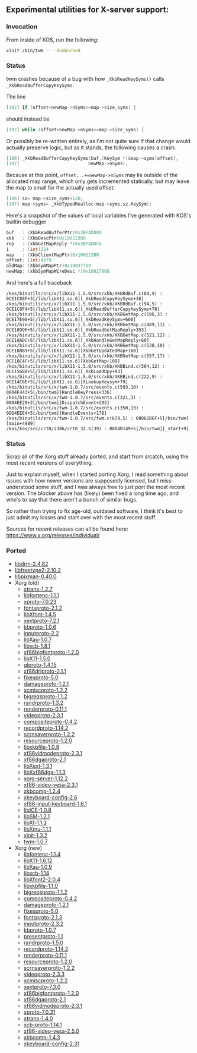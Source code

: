 
<a name="X-server"></a>
## Experimental utilities for X-server support:

### Invocation

From inside of KOS, run the following:

```sh
xinit /bin/twm -- -dumbSched
```


### Status

twm crashes because of a bug with how `_XkbReadKeySyms()` calls `_XkbReadBufferCopyKeySyms`.

The line

```c
[182] if (offset+newMap->nSyms>=map->size_syms) {
```

should instead be

```c
[182] while (offset+newMap->nSyms>=map->size_syms) {
```

Or possibly be re-written entirely, as I'm not quite sure if that change would actually preserve logic, but as it stands, the following causes a crash:

```c
[196] _XkbReadBufferCopyKeySyms(buf,(KeySym *)&map->syms[offset],
[197]                          newMap->nSyms);
```

Because at this point, `offset...+=newMap->nSyms` may lie outside of the allocated map range, which only gets incremented statically, but may leave the map to small for the actually used offset:

```c
[186] sz= map->size_syms+128;
[187] map->syms= _XkbTypedRealloc(map->syms,sz,KeySym);
```

Here's a snapshot of the values of local variables I've generated with KOS's builtin debugger

```c
buf   : (XkbReadBufferPtr)0x3BFADD80
xkb   : (XkbDescPtr)0x10022380
rep   : (xkbGetMapReply *)0x3BFADDC8
i     : (int)224
map   : (XkbClientMapPtr)0x100223B0
offset: (int)4379
oldMap: (XkbSymMapPtr)0x10037750
newMap: (xkbSymMapWireDesc *)0x10027008
```

And here's a full traceback

```
/kos/binutils/src/x/libX11-1.5.0/src/xkb/XKBRdBuf.c(84,9) : 0CE1C88F+3[/lib/libX11.so.6][_XkbReadCopyKeySyms+36]
/kos/binutils/src/x/libX11-1.5.0/src/xkb/XKBRdBuf.c(94,5) : 0CE1C8F4+5[/lib/libX11.so.6][_XkbReadBufferCopyKeySyms+78]
/kos/binutils/src/x/libX11-1.5.0/src/xkb/XKBGetMap.c(196,3) : 0CE17E90+5[/lib/libX11.so.6][_XkbReadKeySyms+600]
/kos/binutils/src/x/libX11-1.5.0/src/xkb/XKBGetMap.c(489,11) : 0CE1899F+5[/lib/libX11.so.6][_XkbReadGetMapReply+353]
/kos/binutils/src/x/libX11-1.5.0/src/xkb/XKBGetMap.c(521,12) : 0CE18ADC+5[/lib/libX11.so.6][_XkbHandleGetMapReply+60]
/kos/binutils/src/x/libX11-1.5.0/src/xkb/XKBGetMap.c(538,10) : 0CE18B89+5[/lib/libX11.so.6][XkbGetUpdatedMap+160]
/kos/binutils/src/x/libX11-1.5.0/src/xkb/XKBGetMap.c(557,17) : 0CE18C4F+5[/lib/libX11.so.6][XkbGetMap+109]
/kos/binutils/src/x/libX11-1.5.0/src/xkb/XKBBind.c(504,12) : 0CE15688+5[/lib/libX11.so.6][_XkbLoadDpy+83]
/kos/binutils/src/x/libX11-1.5.0/src/xkb/XKBBind.c(222,9) : 0CE14C6E+5[/lib/libX11.so.6][XLookupKeysym+79]
/kos/binutils/src/x/twm-1.0.7/src/events.c(593,10) : 0804F443+5[/bin/twm][HandleKeyPress+336]
/kos/binutils/src/x/twm-1.0.7/src/events.c(321,3) : 0804EE29+2[/bin/twm][DispatchEvent+203]
/kos/binutils/src/x/twm-1.0.7/src/events.c(350,13) : 0804EEE4+5[/bin/twm][HandleEvents+178]
/kos/binutils/src/x/twm-1.0.7/src/twm.c(678,5) : 08062B6F+5[/bin/twm][main+4989]
/kos/kos/src/crt0/i386/crt0_32.S(39) : 0804B149+5[/bin/twm][_start+9]
```


### Status

Scrap all of the Xorg stuff already ported, and start from srcatch, using the most recent versions of everything.

Just to explain myself, when I started porting Xorg, I read something about issues with how newer versions are supposedly licensed, but I miss-understood some stuff, and I was always free to just port the most recent version. The blocker above has (likely) been fixed a long time ago, and who's to say that there aren't a bunch of similar bugs.

So rather than trying to fix age-old, outdated software, I think it's best to just admit my losses and start over with the most recent stuff.

Sources for recent releases can all be found here: https://www.x.org/releases/individual/


### Ported

- [libdrm-2.4.82](https://github.com/freedreno/libdrm/archive)
- [libfreetype2-2.10.2](https://www.freetype.org/)
- [libpixman-0.40.0](http://pixman.org/)
- Xorg (old)
	- [xtrans-1.2.7](https://www.x.org/releases/X11R7.7/src/lib)
	- [libfontenc-1.1.1](https://www.x.org/releases/X11R7.7/src/everything)
	- [xproto-7.0.23](https://www.x.org/releases/X11R7.7/src/everything)
	- [fontsproto-2.1.2](https://www.x.org/releases/X11R7.7/src/everything)
	- [libXfont-1.4.5](https://www.x.org/releases/X11R7.7/src/everything)
	- [xextproto-7.2.1](https://www.x.org/releases/X11R7.7/src/everything)
	- [kbproto-1.0.6](https://www.x.org/releases/X11R7.7/src/everything)
	- [inputproto-2.2](https://www.x.org/releases/X11R7.7/src/everything)
	- [libXau-1.0.7](https://www.x.org/releases/X11R7.7/src/everything)
	- [libxcb-1.8.1](https://www.x.org/releases/X11R7.7/src/everything)
	- [xf86bigfontproto-1.2.0](https://www.x.org/releases/X11R7.7/src/everything)
	- [libX11-1.5.0](https://www.x.org/releases/X11R7.7/src/everything)
	- [glproto-1.4.15](https://www.x.org/releases/X11R7.7/src/everything)
	- [xf86driproto-2.1.1](https://www.x.org/releases/X11R7.7/src/everything)
	- [fixesproto-5.0](https://www.x.org/releases/X11R7.7/src/everything)
	- [damageproto-1.2.1](https://www.x.org/releases/X11R7.7/src/everything)
	- [xcmiscproto-1.2.2](https://www.x.org/releases/X11R7.7/src/everything)
	- [bigreqsproto-1.1.2](https://www.x.org/releases/X11R7.7/src/everything)
	- [randrproto-1.3.2](https://www.x.org/releases/X11R7.7/src/everything)
	- [renderproto-0.11.1](https://www.x.org/releases/X11R7.7/src/everything)
	- [videoproto-2.3.1](https://www.x.org/releases/X11R7.7/src/everything)
	- [compositeproto-0.4.2](https://www.x.org/releases/X11R7.7/src/everything)
	- [recordproto-1.14.2](https://www.x.org/releases/X11R7.7/src/everything)
	- [scrnsaverproto-1.2.2](https://www.x.org/releases/X11R7.7/src/everything)
	- [resourceproto-1.2.0](https://www.x.org/releases/X11R7.7/src/everything)
	- [libxkbfile-1.0.8](https://www.x.org/releases/X11R7.7/src/everything)
	- [xf86vidmodeproto-2.3.1](https://www.x.org/releases/X11R7.7/src/everything)
	- [xf86dgaproto-2.1](https://www.x.org/releases/X11R7.7/src/everything)
	- [libXext-1.3.1](https://www.x.org/releases/X11R7.7/src/everything)
	- [libXxf86dga-1.1.3](https://www.x.org/releases/X11R7.7/src/everything)
	- [xorg-server-1.12.2](https://www.x.org/releases/X11R7.7/src/everything)
	- [xf86-video-vesa-2.3.1](https://www.x.org/releases/X11R7.7/src/everything)
	- [xkbcomp-1.2.4](https://www.x.org/releases/X11R7.7/src/everything)
	- [xkeyboard-config-2.6](https://www.x.org/releases/X11R7.7/src/everything)
	- [xf86-input-keyboard-1.6.1](https://www.x.org/releases/X11R7.7/src/everything)
	- [libICE-1.0.8](https://www.x.org/releases/X11R7.7/src/everything)
	- [libSM-1.2.1](https://www.x.org/releases/X11R7.7/src/everything)
	- [libXt-1.1.3](https://www.x.org/releases/X11R7.7/src/everything)
	- [libXmu-1.1.1](https://www.x.org/releases/X11R7.7/src/everything)
	- [xinit-1.3.2](https://www.x.org/archive//individual/app)
	- [twm-1.0.7](https://www.x.org/archive//individual/app)
- Xorg (new)
	- [libfontenc-1.1.4](https://www.x.org/releases/individual/lib/libfontenc-1.1.4.tar.gz)
	- [libX11-1.6.12](https://www.x.org/releases/individual/lib/libX11-1.6.12.tar.gz)
	- [libXau-1.0.9](https://www.x.org/releases/individual/lib/libXau-1.0.9.tar.gz)
	- [libxcb-1.14](https://www.x.org/releases/individual/lib/libxcb-1.14.tar.gz)
	- [libXfont2-2.0.4](https://www.x.org/releases/individual/lib/libXfont2-2.0.4.tar.gz)
	- [libxkbfile-1.1.0](https://www.x.org/releases/individual/lib/libxkbfile-1.1.0.tar.gz)
	- [bigreqsproto-1.1.2](https://www.x.org/releases/individual/proto/bigreqsproto-1.1.2.tar.gz)
	- [compositeproto-0.4.2](https://www.x.org/releases/individual/proto/compositeproto-0.4.2.tar.gz)
	- [damageproto-1.2.1](https://www.x.org/releases/individual/proto/damageproto-1.2.1.tar.gz)
	- [fixesproto-5.0](https://www.x.org/releases/individual/proto/fixesproto-5.0.tar.gz)
	- [fontsproto-2.1.3](https://www.x.org/releases/individual/proto/fontsproto-2.1.3.tar.gz)
	- [inputproto-2.3.2](https://www.x.org/releases/individual/proto/inputproto-2.3.2.tar.gz)
	- [kbproto-1.0.7](https://www.x.org/releases/individual/proto/kbproto-1.0.7.tar.gz)
	- [presentproto-1.1](https://www.x.org/releases/individual/proto/presentproto-1.1.tar.gz)
	- [randrproto-1.5.0](https://www.x.org/releases/individual/proto/randrproto-1.5.0.tar.gz)
	- [recordproto-1.14.2](https://www.x.org/releases/individual/proto/recordproto-1.14.2.tar.gz)
	- [renderproto-0.11.1](https://www.x.org/releases/individual/proto/renderproto-0.11.1.tar.gz)
	- [resourceproto-1.2.0](https://www.x.org/releases/individual/proto/resourceproto-1.2.0.tar.gz)
	- [scrnsaverproto-1.2.2](https://www.x.org/releases/individual/proto/scrnsaverproto-1.2.2.tar.gz)
	- [videoproto-2.3.3](https://www.x.org/releases/individual/proto/videoproto-2.3.3.tar.gz)
	- [xcmiscproto-1.2.2](https://www.x.org/releases/individual/proto/xcmiscproto-1.2.2.tar.gz)
	- [xextproto-7.3.0](https://www.x.org/releases/individual/proto/xextproto-7.3.0.tar.gz)
	- [xf86bigfontproto-1.2.0](https://www.x.org/releases/individual/proto/xf86bigfontproto-1.2.0.tar.gz)
	- [xf86dgaproto-2.1](https://www.x.org/releases/individual/proto/xf86dgaproto-2.1.tar.gz)
	- [xf86vidmodeproto-2.3.1](https://www.x.org/releases/individual/proto/xf86vidmodeproto-2.3.1.tar.gz)
	- [xproto-7.0.31](https://www.x.org/releases/individual/proto/xproto-7.0.31.tar.gz)
	- [xtrans-1.4.0](https://www.x.org/releases/individual/proto/xtrans-1.4.0.tar.gz)
	- [xcb-proto-1.14.1](https://www.x.org/releases/individual/proto/xcb-proto-1.14.1.tar.gz)
	- [xf86-video-vesa-2.5.0](https://www.x.org/releases/individual/driver/xf86-video-vesa-2.5.0.tar.gz)
	- [xkbcomp-1.4.3](https://www.x.org/releases/individual/app/xkbcomp-1.4.3.tar.gz)
	- [xkeyboard-config-2.31](https://www.x.org/releases/individual/data/xkeyboard-config/xkeyboard-config-2.31.tar.gz)
